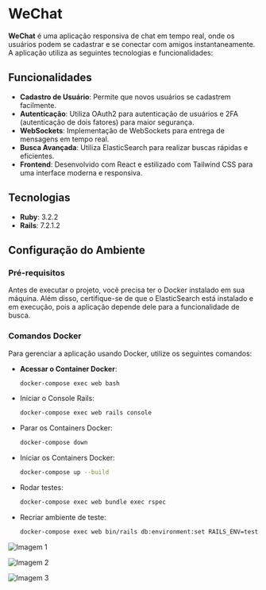 # WeChat

**WeChat** é uma aplicação responsiva de chat em tempo real, onde os usuários podem se cadastrar e se conectar com amigos instantaneamente. A aplicação utiliza as seguintes tecnologias e funcionalidades:

## Funcionalidades

- **Cadastro de Usuário**: Permite que novos usuários se cadastrem facilmente.
- **Autenticação**: Utiliza OAuth2 para autenticação de usuários e 2FA (autenticação de dois fatores) para maior segurança.
- **WebSockets**: Implementação de WebSockets para entrega de mensagens em tempo real.
- **Busca Avançada**: Utiliza ElasticSearch para realizar buscas rápidas e eficientes.
- **Frontend**: Desenvolvido com React e estilizado com Tailwind CSS para uma interface moderna e responsiva.

## Tecnologias

- **Ruby**: 3.2.2
- **Rails**: 7.2.1.2

## Configuração do Ambiente

### Pré-requisitos

Antes de executar o projeto, você precisa ter o Docker instalado em sua máquina. Além disso, certifique-se de que o ElasticSearch está instalado e em execução, pois a aplicação depende dele para a funcionalidade de busca.

### Comandos Docker

Para gerenciar a aplicação usando Docker, utilize os seguintes comandos:

- **Acessar o Container Docker**:
  ```bash
  docker-compose exec web bash


- Iniciar o Console Rails:

  ```bash
  docker-compose exec web rails console

- Parar os Containers Docker:

  ```bash
  docker-compose down

- Iniciar os Containers Docker:

  ```bash
  docker-compose up --build

- Rodar testes:

  ```bash
  docker-compose exec web bundle exec rspec

- Recriar ambiente de teste:

  ```bash
  docker-compose exec web bin/rails db:environment:set RAILS_ENV=test

![Imagem 1](./1.png)

![Imagem 2](./2.png)

![Imagem 3](./3.png)

